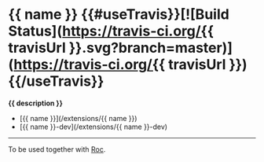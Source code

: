 # {{ name }} {{#useTravis}}[![Build Status](https://travis-ci.org/{{ travisUrl }}.svg?branch=master)](https://travis-ci.org/{{ travisUrl }}){{/useTravis}}

__{{ description }}__  
- [{{ name }}](/extensions/{{ name }})
- [{{ name }}-dev](/extensions/{{ name }}-dev)

---
To be used together with [Roc](https://github.com/rocjs/roc).
